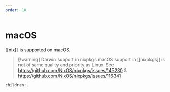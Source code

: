 ```yaml
---
order: 10
---
```


# macOS

[[nix]] is supported on macOS. 

>[!warning] Darwin support in nixpkgs
> macOS support in [[nixpkgs]] is not of same quality and priority as Linux. See https://github.com/NixOS/nixpkgs/issues/145230 & https://github.com/NixOS/nixpkgs/issues/116341

```query
children:.
```